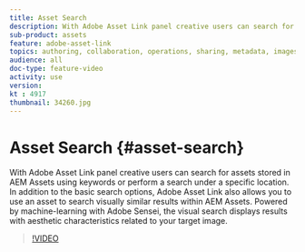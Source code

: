 ```yaml
---
title: Asset Search
description: With Adobe Asset Link panel creative users can search for assets stored in AEM Assets using keywords or perform a search under a specific location. In addition to the basic search options, Adobe Asset Link also allows you to use an asset to search visually similar results within AEM Assets. Powered by machine-learning with Adobe Sensei, the visual search displays results with aesthetic characteristics related to your target image.
sub-product: assets
feature: adobe-asset-link
topics: authoring, collaboration, operations, sharing, metadata, images, search, operations
audience: all
doc-type: feature-video
activity: use
version: 
kt : 4917
thumbnail: 34260.jpg
---
```


# Asset Search {#asset-search}

With Adobe Asset Link panel creative users can search for assets stored in AEM Assets using keywords or perform a search under a specific location. In addition to the basic search options, Adobe Asset Link also allows you to use an asset to search visually similar results within AEM Assets. Powered by machine-learning with Adobe Sensei, the visual search displays results with aesthetic characteristics related to your target image.

>[!VIDEO](https://video.tv.adobe.com/v/34260/?quality=12)
